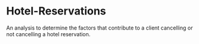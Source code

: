 # Hotel-Reservations
An analysis to determine the factors that contribute to a client cancelling or not cancelling a hotel reservation.
